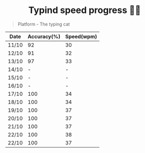  <h1 align="center"> Typind speed progress 👩‍💻 </h1>
 
 > Platform - The typing cat 
 
 
 Date | Accuracy(%) | Speed(wpm) 
 ---- | ----        | ----
 11/10|     92      |         30
 12/10|     91      |         32
 13/10|     97      |         33
 14/10|     -       |         -
 15/10|     -       |         -
 16/10|     -       |         -
 17/10|     100     |         34
 18/10|     100     |         34
 19/10|     100     |         37
 20/10|     100     |         37
 21/10|     100     |         37
 22/10|     100     |         38
 22/10|     100     |         37

      
